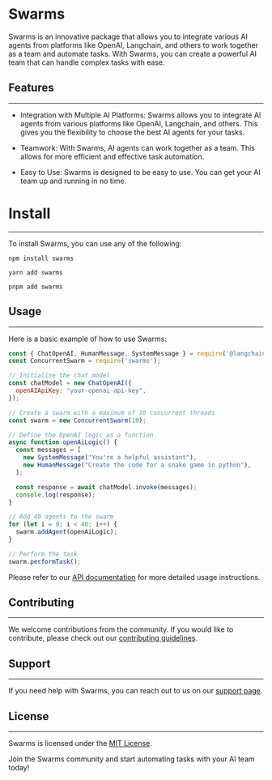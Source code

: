 # Swarms

Swarms is an innovative package that allows you to integrate various AI agents from platforms like OpenAI, Langchain, and others to work together as a team and automate tasks. With Swarms, you can create a powerful AI team that can handle complex tasks with ease.

## Features
--------

-   Integration with Multiple AI Platforms: Swarms allows you to integrate AI agents from various platforms like OpenAI, Langchain, and others. This gives you the flexibility to choose the best AI agents for your tasks.

-   Teamwork: With Swarms, AI agents can work together as a team. This allows for more efficient and effective task automation.

-   Easy to Use: Swarms is designed to be easy to use. You can get your AI team up and running in no time.

# Install
------------

To install Swarms, you can use any of the following:


`npm install swarms`

`yarn add swarms`

`pnpm add swarms`



## Usage
-----

Here is a basic example of how to use Swarms:

```javascript
const { ChatOpenAI, HumanMessage, SystemMessage } = require('@langchain/openai');
const ConcurrentSwarm = require('swarms');

// Initialize the chat model
const chatModel = new ChatOpenAI({
  openAIApiKey: "your-openai-api-key",
});

// Create a swarm with a maximum of 10 concurrent threads
const swarm = new ConcurrentSwarm(10);

// Define the OpenAI logic as a function
async function openAiLogic() {
  const messages = [
    new SystemMessage("You're a helpful assistant"),
    new HumanMessage("Create the code for a snake game in python"),
  ];

  const response = await chatModel.invoke(messages);
  console.log(response);
}

// Add 40 agents to the swarm
for (let i = 0; i < 40; i++) {
  swarm.addAgent(openAiLogic);
}

// Perform the task
swarm.performTask();
```

Please refer to our [API documentation](https://domain.apac.ai/API.md) for more detailed usage instructions.

## Contributing
------------

We welcome contributions from the community. If you would like to contribute, please check out our [contributing guidelines](https://github.com/kyegomez/swarms-js).

## Support
-------

If you need help with Swarms, you can reach out to us on our [support page](https://github.com/kyegomez/swarms-js).

## License
-------

Swarms is licensed under the [MIT License](https://github.com/kyegomez/swarms-js/LICENSE).

Join the Swarms community and start automating tasks with your AI team today!
